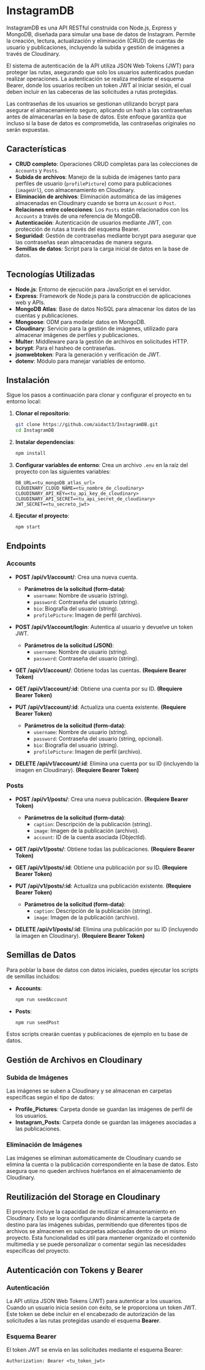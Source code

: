 # InstagramDB

InstagramDB es una API RESTful construida con Node.js, Express y MongoDB, diseñada para simular una base de datos de Instagram. Permite la creación, lectura, actualización y eliminación (CRUD) de cuentas de usuario y publicaciones, incluyendo la subida y gestión de imágenes a través de Cloudinary.

El sistema de autenticación de la API utiliza JSON Web Tokens (JWT) para proteger las rutas, asegurando que solo los usuarios autenticados puedan realizar operaciones. La autenticación se realiza mediante el esquema Bearer, donde los usuarios reciben un token JWT al iniciar sesión, el cual deben incluir en las cabeceras de las solicitudes a rutas protegidas.

Las contraseñas de los usuarios se gestionan utilizando bcrypt para asegurar el almacenamiento seguro, aplicando un hash a las contraseñas antes de almacenarlas en la base de datos. Este enfoque garantiza que incluso si la base de datos es comprometida, las contraseñas originales no serán expuestas.

## Características

- **CRUD completo**: Operaciones CRUD completas para las colecciones de `Accounts` y `Posts`.
- **Subida de archivos**: Manejo de la subida de imágenes tanto para perfiles de usuario (`profilePicture`) como para publicaciones (`imageUrl`), con almacenamiento en Cloudinary.
- **Eliminación de archivos**: Eliminación automática de las imágenes almacenadas en Cloudinary cuando se borra un `Account` o `Post`.
- **Relaciones entre colecciones**: Los `Posts` están relacionados con los `Accounts` a través de una referencia de MongoDB.
- **Autenticación**: Autenticación de usuarios mediante JWT, con protección de rutas a través del esquema Bearer.
- **Seguridad**: Gestión de contraseñas mediante bcrypt para asegurar que las contraseñas sean almacenadas de manera segura.
- **Semillas de datos**: Script para la carga inicial de datos en la base de datos.

## Tecnologías Utilizadas

- **Node.js**: Entorno de ejecución para JavaScript en el servidor.
- **Express**: Framework de Node.js para la construcción de aplicaciones web y APIs.
- **MongoDB Atlas**: Base de datos NoSQL para almacenar los datos de las cuentas y publicaciones.
- **Mongoose**: ODM para modelar datos en MongoDB.
- **Cloudinary**: Servicio para la gestión de imágenes, utilizado para almacenar imágenes de perfiles y publicaciones.
- **Multer**: Middleware para la gestión de archivos en solicitudes HTTP.
- **bcrypt**: Para el hasheo de contraseñas.
- **jsonwebtoken**: Para la generación y verificación de JWT.
- **dotenv**: Módulo para manejar variables de entorno.

## Instalación

Sigue los pasos a continuación para clonar y configurar el proyecto en tu entorno local:

1. **Clonar el repositorio**:
   ```bash
   git clone https://github.com/aidact3/InstagramDB.git
   cd InstagramDB
   ```

2. **Instalar dependencias**:
   ```bash
   npm install
   ```

3. **Configurar variables de entorno**:
   Crea un archivo `.env` en la raíz del proyecto con las siguientes variables:
   ```
   DB_URL=<tu_mongoDB_atlas_url>
   CLOUDINARY_CLOUD_NAME=<tu_nombre_de_cloudinary>
   CLOUDINARY_API_KEY=<tu_api_key_de_cloudinary>
   CLOUDINARY_API_SECRET=<tu_api_secret_de_cloudinary>
   JWT_SECRET=<tu_secreto_jwt>
   ```

4. **Ejecutar el proyecto**:
   ```bash
   npm start
   ```

## Endpoints

### Accounts

- **POST /api/v1/account/**: Crea una nueva cuenta.
  - **Parámetros de la solicitud (form-data)**:
    - `username`: Nombre de usuario (string).
    - `password`: Contraseña del usuario (string).
    - `bio`: Biografía del usuario (string).
    - `profilePicture`: Imagen de perfil (archivo).

- **POST /api/v1/account/login**: Autentica al usuario y devuelve un token JWT.
  - **Parámetros de la solicitud (JSON)**:
    - `username`: Nombre de usuario (string).
    - `password`: Contraseña del usuario (string).

- **GET /api/v1/account/**: Obtiene todas las cuentas. **(Requiere Bearer Token)**

- **GET /api/v1/account/:id**: Obtiene una cuenta por su ID. **(Requiere Bearer Token)**

- **PUT /api/v1/account/:id**: Actualiza una cuenta existente. **(Requiere Bearer Token)**
  - **Parámetros de la solicitud (form-data)**:
    - `username`: Nombre de usuario (string).
    - `password`: Contraseña del usuario (string, opcional).
    - `bio`: Biografía del usuario (string).
    - `profilePicture`: Imagen de perfil (archivo).

- **DELETE /api/v1/account/:id**: Elimina una cuenta por su ID (incluyendo la imagen en Cloudinary). **(Requiere Bearer Token)**

### Posts

- **POST /api/v1/posts/**: Crea una nueva publicación. **(Requiere Bearer Token)**
  - **Parámetros de la solicitud (form-data)**:
    - `caption`: Descripción de la publicación (string).
    - `image`: Imagen de la publicación (archivo).
    - `account`: ID de la cuenta asociada (ObjectId).

- **GET /api/v1/posts/**: Obtiene todas las publicaciones. **(Requiere Bearer Token)**

- **GET /api/v1/posts/:id**: Obtiene una publicación por su ID. **(Requiere Bearer Token)**

- **PUT /api/v1/posts/:id**: Actualiza una publicación existente. **(Requiere Bearer Token)**
  - **Parámetros de la solicitud (form-data)**:
    - `caption`: Descripción de la publicación (string).
    - `image`: Imagen de la publicación (archivo).

- **DELETE /api/v1/posts/:id**: Elimina una publicación por su ID (incluyendo la imagen en Cloudinary). **(Requiere Bearer Token)**

## Semillas de Datos

Para poblar la base de datos con datos iniciales, puedes ejecutar los scripts de semillas incluidos:

- **Accounts**: 
  ```bash
  npm run seedAccount
  ```
  
- **Posts**: 
  ```bash
  npm run seedPost
  ```

Estos scripts crearán cuentas y publicaciones de ejemplo en tu base de datos.

## Gestión de Archivos en Cloudinary

### Subida de Imágenes

Las imágenes se suben a Cloudinary y se almacenan en carpetas específicas según el tipo de datos:

- **Profile_Pictures**: Carpeta donde se guardan las imágenes de perfil de los usuarios.
- **Instagram_Posts**: Carpeta donde se guardan las imágenes asociadas a las publicaciones.

### Eliminación de Imágenes

Las imágenes se eliminan automáticamente de Cloudinary cuando se elimina la cuenta o la publicación correspondiente en la base de datos. Esto asegura que no queden archivos huérfanos en el almacenamiento de Cloudinary.

## Reutilización del Storage en Cloudinary

El proyecto incluye la capacidad de reutilizar el almacenamiento en Cloudinary. Esto se logra configurando dinámicamente la carpeta de destino para las imágenes subidas, permitiendo que diferentes tipos de archivos se almacenen en subcarpetas adecuadas dentro de un mismo proyecto. Esta funcionalidad es útil para mantener organizado el contenido multimedia y se puede personalizar o comentar según las necesidades específicas del proyecto.

## Autenticación con Tokens y Bearer

### Autenticación

La API utiliza JSON Web Tokens (JWT) para autenticar a los usuarios. Cuando un usuario inicia sesión con éxito, se le proporciona un token JWT. Este token se debe incluir en el encabezado de autorización de las solicitudes a las rutas protegidas usando el esquema **Bearer**.

### Esquema Bearer

El token JWT se envía en las solicitudes mediante el esquema Bearer:

```plaintext
Authorization: Bearer <tu_token_jwt>
